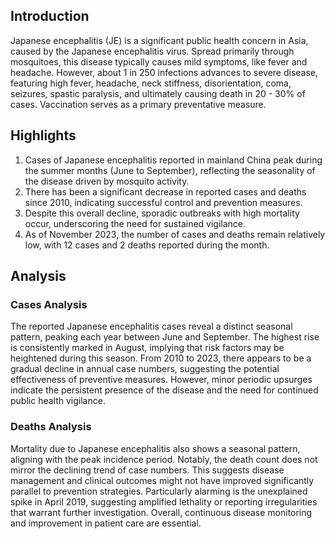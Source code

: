 ## Introduction

Japanese encephalitis (JE) is a significant public health concern in Asia, caused by the Japanese encephalitis virus. Spread primarily through mosquitoes, this disease typically causes mild symptoms, like fever and headache. However, about 1 in 250 infections advances to severe disease, featuring high fever, headache, neck stiffness, disorientation, coma, seizures, spastic paralysis, and ultimately causing death in 20 - 30% of cases. Vaccination serves as a primary preventative measure.

## Highlights

1. Cases of Japanese encephalitis reported in mainland China peak during the summer months (June to September), reflecting the seasonality of the disease driven by mosquito activity.<br/>
2. There has been a significant decrease in reported cases and deaths since 2010, indicating successful control and prevention measures.<br/>
3. Despite this overall decline, sporadic outbreaks with high mortality occur, underscoring the need for sustained vigilance.<br/>
4. As of November 2023, the number of cases and deaths remain relatively low, with 12 cases and 2 deaths reported during the month.


## Analysis

### Cases Analysis
The reported Japanese encephalitis cases reveal a distinct seasonal pattern, peaking each year between June and September. The highest rise is consistently marked in August, implying that risk factors may be heightened during this season. From 2010 to 2023, there appears to be a gradual decline in annual case numbers, suggesting the potential effectiveness of preventive measures. However, minor periodic upsurges indicate the persistent presence of the disease and the need for continued public health vigilance.

### Deaths Analysis
Mortality due to Japanese encephalitis also shows a seasonal pattern, aligning with the peak incidence period. Notably, the death count does not mirror the declining trend of case numbers. This suggests disease management and clinical outcomes might not have improved significantly parallel to prevention strategies. Particularly alarming is the unexplained spike in April 2019, suggesting amplified lethality or reporting irregularities that warrant further investigation. Overall, continuous disease monitoring and improvement in patient care are essential.
